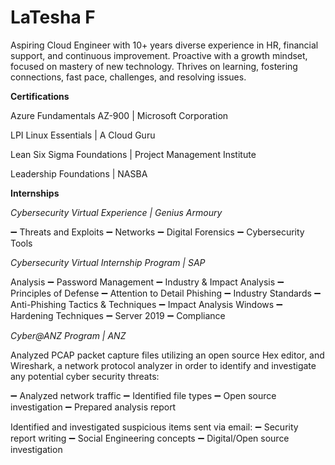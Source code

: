 # LaTesha F
Aspiring Cloud Engineer with 10+ years diverse experience in HR, financial support, and continuous improvement. Proactive with a growth mindset, focused on mastery of new technology. Thrives on learning, fostering connections, fast pace, challenges, and resolving issues.

**Certifications**

 Azure Fundamentals AZ-900 | Microsoft Corporation

LPI Linux Essentials | A Cloud Guru
  
Lean Six Sigma Foundations | Project Management Institute
  
Leadership Foundations | NASBA
  
 **Internships**
 
_Cybersecurity Virtual Experience | Genius Armoury_
	
➖ Threats and Exploits
➖ Networks
➖ Digital Forensics
➖ Cybersecurity Tools
		
_Cybersecurity Virtual Internship Program | SAP_ 

Analysis
➖ Password Management
➖ Industry & Impact Analysis
➖ Principles of Defense
➖ Attention to Detail
Phishing
➖ Industry Standards
➖ Anti-Phishing Tactics & Techniques
➖ Impact Analysis
Windows
➖ Hardening Techniques
➖ Server 2019
➖ Compliance
		
_Cyber@ANZ Program | ANZ_
 
Analyzed PCAP packet capture files utilizing an open source Hex editor, and Wireshark, a network protocol analyzer in order to identify and investigate any potential cyber security threats:

➖ Analyzed network traffic
➖ Identified file types
➖ Open source investigation
➖ Prepared analysis report

Identified and investigated suspicious items sent via email:
➖ Security report writing
➖ Social Engineering concepts
➖ Digital/Open source investigation
